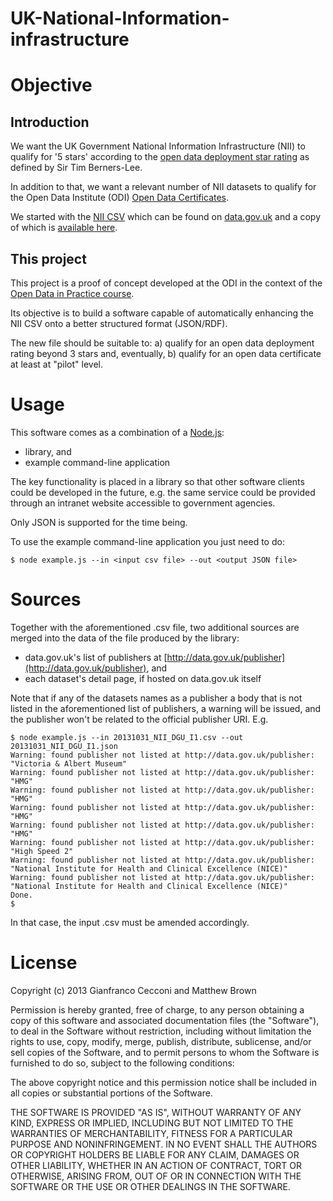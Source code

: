 UK-National-Information-infrastructure
======================================

# Objective

## Introduction
We want the UK Government National Information Infrastructure (NII) to qualify for '5 stars' according to the [open data deployment star rating](http://data.gov.uk/blog/5-stars-rating-algorithm) as defined by Sir Tim Berners-Lee.

In addition to that, we want a relevant number of NII datasets to qualify for the Open Data Institute (ODI) [Open Data Certificates](https://certificates.theodi.org/).

We started with the [NII CSV](http://data.gov.uk/dataset/national-information-infrastructure) which can be found on [data.gov.uk](http://www.data.gov.uk) and a copy of which is [available here](https://github.com/matti-brown/UK-National-Information-infrastructure/blob/master/20131031_NII_DGU_I1.csv).

## This project
This project is a proof of concept developed at the ODI in the context of the [Open Data in Practice course](http://theodi.org/courses/open-data-practice). 

Its objective is to build a software capable of automatically enhancing the NII CSV onto a better structured format (JSON/RDF). 

The new file should be suitable to: a) qualify for an open data deployment rating beyond 3 stars and, eventually, b) qualify for an open data certificate at least at "pilot" level.

# Usage
This software comes as a combination of a [Node.js](http://nodejs.org/):
- library, and
- example command-line application

The key functionality is placed in a library so that other software clients could be developed in the future, e.g. the same service could be provided through an intranet website accessible to government agencies. 

Only JSON is supported for the time being.

To use the example command-line application you just need to do:

    $ node example.js --in <input csv file> --out <output JSON file>

# Sources
Together with the aforementioned .csv file, two additional sources are merged into the data of the file produced by the library:

- data.gov.uk's list of publishers at [http://data.gov.uk/publisher](http://data.gov.uk/publisher), and
- each dataset's detail page, if hosted on data.gov.uk itself

Note that if any of the datasets names as a publisher a body that is not listed in the aforementioned list of publishers, a warning will be issued, and the publisher won't be related to the official publisher URI. E.g.

	$ node example.js --in 20131031_NII_DGU_I1.csv --out 20131031_NII_DGU_I1.json
	Warning: found publisher not listed at http://data.gov.uk/publisher: "Victoria & Albert Museum"
	Warning: found publisher not listed at http://data.gov.uk/publisher: "HMG"
	Warning: found publisher not listed at http://data.gov.uk/publisher: "HMG"
	Warning: found publisher not listed at http://data.gov.uk/publisher: "HMG"
	Warning: found publisher not listed at http://data.gov.uk/publisher: "HMG"
	Warning: found publisher not listed at http://data.gov.uk/publisher: "High Speed 2"
	Warning: found publisher not listed at http://data.gov.uk/publisher: "National Institute for Health and Clinical Excellence (NICE)"
	Warning: found publisher not listed at http://data.gov.uk/publisher: "National Institute for Health and Clinical Excellence (NICE)"
	Done.
	$ 

In that case, the input .csv must be amended accordingly.

# License
Copyright (c) 2013 Gianfranco Cecconi and Matthew Brown

Permission is hereby granted, free of charge, to any person obtaining a copy of this software and associated documentation files (the "Software"), to deal in the Software without restriction, including without limitation the rights to use, copy, modify, merge, publish, distribute, sublicense, and/or sell copies of the Software, and to permit persons to whom the Software is furnished to do so, subject to the following conditions:

The above copyright notice and this permission notice shall be included in all copies or substantial portions of the Software.

THE SOFTWARE IS PROVIDED "AS IS", WITHOUT WARRANTY OF ANY KIND, EXPRESS OR IMPLIED, INCLUDING BUT NOT LIMITED TO THE WARRANTIES OF MERCHANTABILITY, FITNESS FOR A PARTICULAR PURPOSE AND NONINFRINGEMENT. IN NO EVENT SHALL THE AUTHORS OR COPYRIGHT HOLDERS BE LIABLE FOR ANY CLAIM, DAMAGES OR OTHER LIABILITY, WHETHER IN AN ACTION OF CONTRACT, TORT OR OTHERWISE, ARISING FROM, OUT OF OR IN CONNECTION WITH THE SOFTWARE OR THE USE OR OTHER DEALINGS IN THE SOFTWARE.